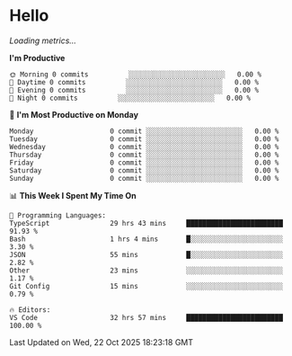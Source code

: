 # Hello

<!-- METRICS:START -->
<p><em>Loading metrics…</em></p>
<!-- METRICS:END -->

<!--START_SECTION:waka-->
**I'm Productive**

```text
🌞 Morning 0 commits          ░░░░░░░░░░░░░░░░░░░░░░░░   0.00 % 
🌆 Daytime 0 commits          ░░░░░░░░░░░░░░░░░░░░░░░░   0.00 % 
🌃 Evening 0 commits          ░░░░░░░░░░░░░░░░░░░░░░░░   0.00 % 
🌙 Night 0 commits          ░░░░░░░░░░░░░░░░░░░░░░░░   0.00 % 
```
📅 **I'm Most Productive on Monday**

```text
Monday                   0 commit ░░░░░░░░░░░░░░░░░░░░░░░░   0.00 % 
Tuesday                  0 commit ░░░░░░░░░░░░░░░░░░░░░░░░   0.00 % 
Wednesday                0 commit ░░░░░░░░░░░░░░░░░░░░░░░░   0.00 % 
Thursday                 0 commit ░░░░░░░░░░░░░░░░░░░░░░░░   0.00 % 
Friday                   0 commit ░░░░░░░░░░░░░░░░░░░░░░░░   0.00 % 
Saturday                 0 commit ░░░░░░░░░░░░░░░░░░░░░░░░   0.00 % 
Sunday                   0 commit ░░░░░░░░░░░░░░░░░░░░░░░░   0.00 % 
```

📊 **This Week I Spent My Time On**

```text
💬 Programming Languages: 
TypeScript               29 hrs 43 mins     ████████████████████████   91.93 % 
Bash                     1 hrs 4 mins       █░░░░░░░░░░░░░░░░░░░░░░░   3.30 % 
JSON                     55 mins            █░░░░░░░░░░░░░░░░░░░░░░░   2.82 % 
Other                    23 mins            ░░░░░░░░░░░░░░░░░░░░░░░░   1.17 % 
Git Config               15 mins            ░░░░░░░░░░░░░░░░░░░░░░░░   0.79 % 

🔥 Editors: 
VS Code                  32 hrs 57 mins     ████████████████████████   100.00 % 
```

 Last Updated on Wed, 22 Oct 2025 18:23:18 GMT
<!--END_SECTION:waka-->

